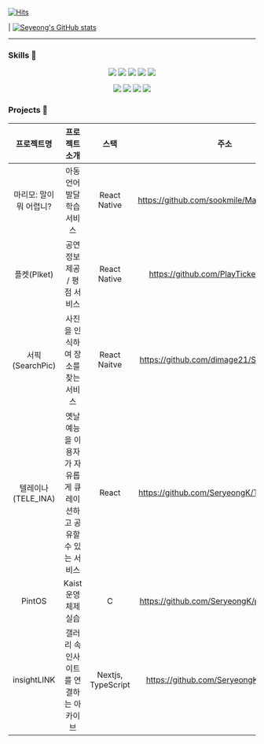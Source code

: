 [![Hits](https://hits.seeyoufarm.com/api/count/incr/badge.svg?url=https%3A%2F%2Fgithub.com%2FSeryeongK&count_bg=%233D6BC8&title_bg=%23555555&icon=&icon_color=%23E7E7E7&title=hits&edge_flat=true)](https://hits.seeyoufarm.com)


| [![Seyeong's GitHub stats](https://github-readme-stats.vercel.app/api?username=SeryeongK)](https://github.com/SeryeongK/github-readme-stats) 

---

### Skills 🦾
<p align="center">
<img src="https://img.shields.io/badge/TypeScript-3178C6?style=flat-square&logo=Typescript&logoColor=white"/>
<img src="https://img.shields.io/badge/React-61DAFB?style=flat-square&logo=React&logoColor=white"/>
<img src="https://img.shields.io/badge/ReactRouter-CA4245?style=flat-square&logo=Reactrouter&logoColor=white"/>
<img src="https://img.shields.io/badge/JavaScript-F7DF1E?style=flat-square&logo=JavaScript&logoColor=white"/>
<img src="https://img.shields.io/badge/Nextjs-000000?style=flat-square&logo=nextdotjs&logoColor=white"/>
</p>
<p align="center">
<img src="https://img.shields.io/badge/TailwindCSS-06B6D4?style=flat-square&logo=TailwindCSS&logoColor=white"/>
<img src="https://img.shields.io/badge/StyledComponents-DB7093?style=flat-square&logo=styledcomponents&logoColor=white"/>
<img src="https://img.shields.io/badge/Reocoil-3578E5?style=flat-square&logo=Recoil&logoColor=white"/>
<img src="https://img.shields.io/badge/Git-F05032?style=flat-square&logo=Git&logoColor=white"/>
</p>


### Projects 🤸‍
|프로젝트명|프로젝트 소개|스택|주소|
|:-------:|:---------:|:--:|:--:|
|마리모: 말이 뭐 어렵니?|아동 언어 발달 학습 서비스|React Native|https://github.com/sookmile/Marimo_front_dev|
|플켓(Plket)|공연 정보 제공 / 평점 서비스|React Native|https://github.com/PlayTicket/plket_front|
|서픽(SearchPic)|사진을 인식하여 장소를 찾는 서비스|React Naitve|https://github.com/dimage21/SearchPic_front|
|텔레이나(TELE_INA)|옛날 예능을 이용자가 자유롭게 큐레이션하고 공유할 수 있는 서비스|React|https://github.com/SeryeongK/TELE_INA_front|
|PintOS|Kaist 운영체제 실습|C|https://github.com/SeryeongK/pintos-kaist-1
|insightLINK|갤러리 속 인사이트를 연결하는 아카이브|Nextjs, TypeScript|https://github.com/SeryeongK/insightLINK|
